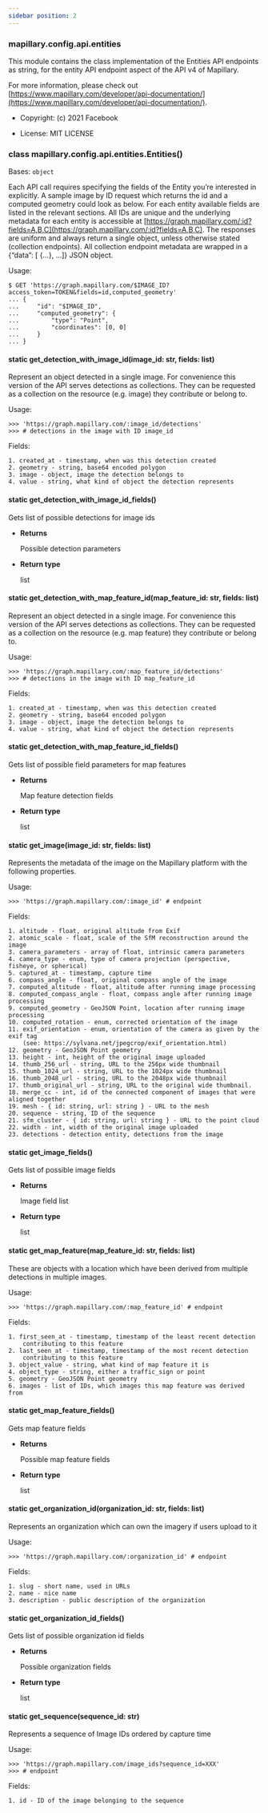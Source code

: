 ```yaml
---
sidebar position: 2
---
```



### mapillary.config.api.entities

This module contains the class implementation of the Entities API endpoints
as string, for the entity API endpoint aspect of the API v4 of Mapillary.

For more information, please check out [https://www.mapillary.com/developer/api-documentation/](https://www.mapillary.com/developer/api-documentation/).


* Copyright: (c) 2021 Facebook


* License: MIT LICENSE


### class mapillary.config.api.entities.Entities()
Bases: `object`

Each API call requires specifying the fields of the Entity you’re interested in explicitly.
A sample image by ID request which returns the id and a computed geometry could look as
below. For each entity available fields are listed in the relevant sections. All IDs are
unique and the underlying metadata for each entity is accessible at
[https://graph.mapillary.com/:id?fields=A,B,C](https://graph.mapillary.com/:id?fields=A,B,C). The responses are uniform and always return
a single object, unless otherwise stated (collection endpoints). All collection endpoint
metadata are wrapped in a {“data”: [ {…}, …]} JSON object.

Usage:

```
$ GET 'https://graph.mapillary.com/$IMAGE_ID?access_token=TOKEN&fields=id,computed_geometry'
... {
...     "id": "$IMAGE_ID",
...     "computed_geometry": {
...         "type": "Point",
...         "coordinates": [0, 0]
...     }
... }
```


#### static get_detection_with_image_id(image_id: str, fields: list)
Represent an object detected in a single image. For convenience
this version of the API serves detections as collections. They can be
requested as a collection on the resource (e.g. image) they contribute
or belong to.

Usage:

```
>>> 'https://graph.mapillary.com/:image_id/detections'
>>> # detections in the image with ID image_id
```

Fields:

```
1. created_at - timestamp, when was this detection created
2. geometry - string, base64 encoded polygon
3. image - object, image the detection belongs to
4. value - string, what kind of object the detection represents
```


#### static get_detection_with_image_id_fields()
Gets list of possible detections for image ids


* **Returns**

    Possible detection parameters



* **Return type**

    list



#### static get_detection_with_map_feature_id(map_feature_id: str, fields: list)
Represent an object detected in a single image. For convenience
this version of the API serves detections as collections. They can be
requested as a collection on the resource (e.g. map feature) they
contribute or belong to.

Usage:

```
>>> 'https://graph.mapillary.com/:map_feature_id/detections'
>>> # detections in the image with ID map_feature_id
```

Fields:

```
1. created_at - timestamp, when was this detection created
2. geometry - string, base64 encoded polygon
3. image - object, image the detection belongs to
4. value - string, what kind of object the detection represents
```


#### static get_detection_with_map_feature_id_fields()
Gets list of possible field parameters for map features


* **Returns**

    Map feature detection fields



* **Return type**

    list



#### static get_image(image_id: str, fields: list)
Represents the metadata of the image on the Mapillary platform with
the following properties.

Usage:

```
>>> 'https://graph.mapillary.com/:image_id' # endpoint
```

Fields:

```
1. altitude - float, original altitude from Exif
2. atomic_scale - float, scale of the SfM reconstruction around the image
3. camera_parameters - array of float, intrinsic camera parameters
4. camera_type - enum, type of camera projection (perspective, fisheye, or spherical)
5. captured_at - timestamp, capture time
6. compass_angle - float, original compass angle of the image
7. computed_altitude - float, altitude after running image processing
8. computed_compass_angle - float, compass angle after running image processing
9. computed_geometry - GeoJSON Point, location after running image processing
10. computed_rotation - enum, corrected orientation of the image
11. exif_orientation - enum, orientation of the camera as given by the exif tag
    (see: https://sylvana.net/jpegcrop/exif_orientation.html)
12. geometry - GeoJSON Point geometry
13. height - int, height of the original image uploaded
14. thumb_256_url - string, URL to the 256px wide thumbnail
15. thumb_1024_url - string, URL to the 1024px wide thumbnail
16. thumb_2048_url - string, URL to the 2048px wide thumbnail
17. thumb_original_url - string, URL to the original wide thumbnail.
18. merge_cc - int, id of the connected component of images that were aligned together
19. mesh - { id: string, url: string } - URL to the mesh
20. sequence - string, ID of the sequence
21. sfm_cluster - { id: string, url: string } - URL to the point cloud
22. width - int, width of the original image uploaded
23. detections - detection entity, detections from the image
```


#### static get_image_fields()
Gets list of possible image fields


* **Returns**

    Image field list



* **Return type**

    list



#### static get_map_feature(map_feature_id: str, fields: list)
These are objects with a location which have been derived from
multiple detections in multiple images.

Usage:

```
>>> 'https://graph.mapillary.com/:map_feature_id' # endpoint
```

Fields:

```
1. first_seen_at - timestamp, timestamp of the least recent detection
    contributing to this feature
2. last_seen_at - timestamp, timestamp of the most recent detection
    contributing to this feature
3. object_value - string, what kind of map feature it is
4. object_type - string, either a traffic_sign or point
5. geometry - GeoJSON Point geometry
6. images - list of IDs, which images this map feature was derived from
```


#### static get_map_feature_fields()
Gets map feature fields


* **Returns**

    Possible map feature fields



* **Return type**

    list



#### static get_organization_id(organization_id: str, fields: list)
Represents an organization which can own the imagery if users
upload to it

Usage:

```
>>> 'https://graph.mapillary.com/:organization_id' # endpoint
```

Fields:

```
1. slug - short name, used in URLs
2. name - nice name
3. description - public description of the organization
```


#### static get_organization_id_fields()
Gets list of possible organization id fields


* **Returns**

    Possible organization fields



* **Return type**

    list



#### static get_sequence(sequence_id: str)
Represents a sequence of Image IDs ordered by capture time

Usage:

```
>>> 'https://graph.mapillary.com/image_ids?sequence_id=XXX'
>>> # endpoint
```

Fields:

```
1. id - ID of the image belonging to the sequence
```
